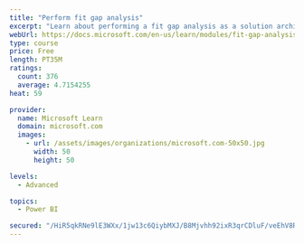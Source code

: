 ```yaml
---
title: "Perform fit gap analysis"
excerpt: "Learn about performing a fit gap analysis as a solution architect for Dynamics 365 and Microsoft Power Platform."
webUrl: https://docs.microsoft.com/en-us/learn/modules/fit-gap-analysis/
type: course
price: Free
length: PT35M
ratings:
  count: 376
  average: 4.7154255
heat: 59

provider:
  name: Microsoft Learn
  domain: microsoft.com
  images:
    - url: /assets/images/organizations/microsoft.com-50x50.jpg
      width: 50
      height: 50

levels:
  - Advanced

topics:
  - Power BI

secured: "/HiR5qkRNe9lE3WXx/1jw13c6QiybMXJ/B8Mjvhh92ixR3qrCDluF/veEhV8Rmeg9pAeuC4b7ePbIwkhoQ0aaX3ATL5p452IFaeCrMENqEvmlFzhgNNJc35C0LJBGh05ZGfEcmw5woFxuffM+kvlP3orSrlffeCvtx83R58GwRLAkIN1i9wQogGrzUUj/37520dNDhUJuEllfbOv99b9o7Qg8jfPwGet7oXIDFiUpWokzCAlk2CaD7URn+uPcTmhta2kQITDDPZIx+AmOvz0AXTMC5pZwrJBjOxd2n5OFMk5S8tbkMnL1YD8fbLw9Lt37E3LNEFc9DqRiV3TTQ5gxYjfktaN3snQV74G8eNvuAd6GVQdmnVsFHgrYgYGMVfKs8Wze1MQQtAkRifcaExEugbkLx9yfjKvdy8xc28B3L0=;ctSh7NdttXX6wwD/ucWuRw=="
---
```


